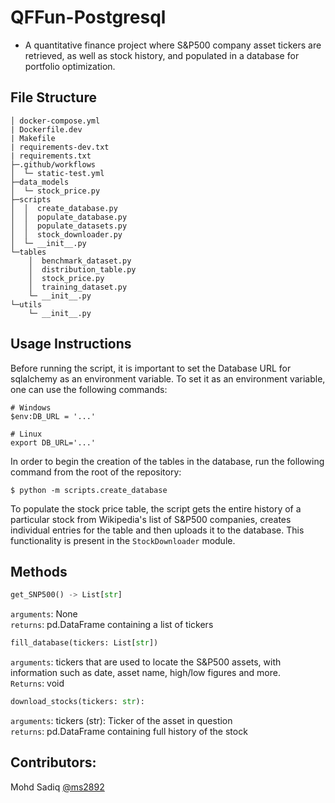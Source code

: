 # QFFun-Postgresql

- A quantitative finance project where S&P500 company asset tickers are retrieved, as well as stock history, and populated in a database for portfolio optimization. 

## File Structure

```
│ docker-compose.yml  
| Dockerfile.dev
| Makefile
| requirements-dev.txt
| requirements.txt       
├─.github/workflows
│  └─ static-test.yml
├─data_models
│  └─ stock_price.py
├─scripts
│  │  create_database.py
│  │  populate_database.py
│  │  populate_datasets.py
│  │  stock_downloader.py
│  └─ __init__.py
└─tables
    │  benchmark_dataset.py
    │  distribution_table.py
    │  stock_price.py
    │  training_dataset.py
    └─ __init__.py
└─utils
    └─ __init__.py
```

## Usage Instructions
Before running the script, it is important to set the Database URL for sqlalchemy as an environment variable. To set it as an environment variable, one can use the following commands:

```
# Windows
$env:DB_URL = '...'

# Linux
export DB_URL='...'
```

In order to begin the creation of the tables in the database, run the following command from the root of the repository:

```
$ python -m scripts.create_database
```

To populate the stock price table, the script gets the entire history of a particular stock from Wikipedia's list of S&P500 companies, creates individual entries for the table and then uploads it to the database. This functionality is present in the `StockDownloader` module. 

## Methods
```py
get_SNP500() -> List[str]
```
`arguments`: None \
`returns`: pd.DataFrame containing a list of tickers

```py
fill_database(tickers: List[str])
```
`arguments`: tickers that are used to locate the S&P500 assets, with information such as date, asset name, high/low figures and more. \
`Returns`: void

```py
download_stocks(tickers: str):
```

`arguments`: tickers (str): Ticker of the asset in question \
`returns`: pd.DataFrame containing full history of the stock

## Contributors: 
Mohd Sadiq [@ms2892](https://github.com/ms2892)